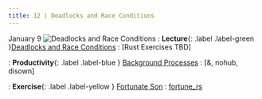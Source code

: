 ```yaml
---
title: 12 | Deadlocks and Race Conditions
---
```



January 9
![Deadlocks and Race Conditions](/bobs_new/assets/images/icons/12_deadlocks-and-race-conditions.png)
: **Lecture**{: .label .label-green }[Deadlocks and Race Conditions](/bobs_new/lectures#12-deadlocks-and-race-conditions)
  : [Rust Exercises TBD]

: **Productivity**{: .label .label-blue } [Background Processes]()
  : [&, nohub, disown]

: **Exercise**{: .label .label-yellow } [Fortunate Son](/bobs_new/exercises/#12-fortunate-son)
  : [fortune_rs](https://github.com/dominikb1888/bobs_new/tree/main/exercises/fortune_rs)





